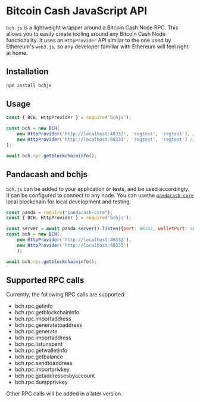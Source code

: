 # Bitcoin Cash JavaScript API

`bch.js` is a lightweight wrapper around a Bitcoin Cash Node RPC. This allows you to easily create tooling around any Bitcoin Cash Node functionality. It uses an `HttpProvider` API similar to the one used by Ethereum's `web3.js`, so any developer familiar with Ethereum will feel right at home.

## Installation
```bash
npm install bchjs
```

## Usage
```javascript
const { BCH, HttpProvider } = require('bchjs');

const bch = new BCH(
    new HttpProvider('http://localhost:48332', 'regtest', 'regtest'), // blockchain provider
    new HttpProvider('http://localhost:48333', 'regtest', 'regtest') // wallet provider
);

await bch.rpc.getblockchaininfo();
```


## Pandacash and bchjs
`bch.js` can be added to your application or tests, and be used accordingly. It can be configured to connect to any node. You can usethe  [`pandacash-core`](https://github.com/panda-suite/pandacash-core) local blockchain for local development and testing.

```javascript
const panda = require("pandacash-core");
const { BCH, HttpProvider } = require('bchjs');

const server = await panda.server().listen({port: 48332, walletPort: 48333});
const bch = new BCH(
    new HttpProvider('http://localhost:48332'),
    new HttpProvider('http://localhost:48333')
    );

await bch.rpc.getblockchaininfo();
```

## Supported RPC calls
Currently, the following RPC calls are supported:

* bch.rpc.getinfo
* bch.rpc.getblockchaininfo
* bch.rpc.importaddress
* bch.rpc.generatetoaddress
* bch.rpc.generate
* bch.rpc.importaddress
* bch.rpc.listunspent
* bch.rpc.getwalletinfo
* bch.rpc.getbalance
* bch.rpc.sendtoaddress
* bch.rpc.importprivkey
* bch.rpc.getaddressesbyaccount
* bch.rpc.dumpprivkey

Other RPC calls will be added in a later version.
